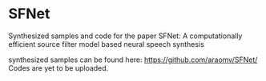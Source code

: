 # SFNet
Synthesized samples and code for the paper SFNet: A computationally efficient source filter model based neural speech synthesis

synthesized samples can be found here: https://github.com/araomv/SFNet/
Codes are yet to be uploaded.
